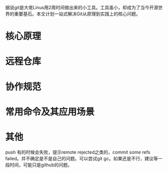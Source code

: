 <!-- ---
title: "Git"
date: 2021-08-11T00:00:13+08:00
categories:
- 实用工具
tags:
- 实用工具
- 施工中
thumbnailImagePosition: left
thumbnailImage: images/thumbnail/git.png
--- -->
据说git是大佬Linus用2周时间做出来的小工具。工具虽小，却成为了当今开源世界的重要基石。本文计划一站式解决Git从原理到实践上的核心问题。
<!--more-->
# 核心原理
# 远程仓库
# 协作规范
# 常用命令及其应用场景
# 其他
push 有的时候会失败，提示remote rejected之类的，commit some refs failed。并不确定是不是自己的问题。可以尝试git gc。如果还是不行，建议等一段时间，可能只是github的问题。
